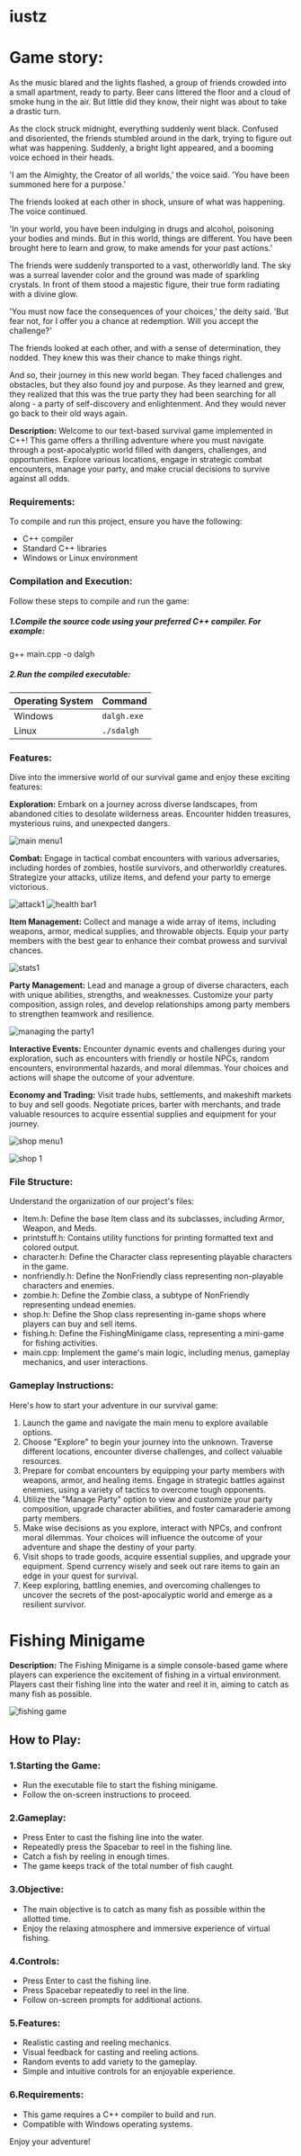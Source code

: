 # iustz
# Game story:
As the music blared and the lights flashed, a group of friends crowded into a small apartment, ready to party. Beer cans littered the floor and a cloud of smoke hung in the air. But little did they know, their night was about to take a drastic turn. 
 
As the clock struck midnight, everything suddenly went black. Confused and disoriented, the friends stumbled around in the dark, trying to figure out what was happening. Suddenly, a bright light appeared, and a booming voice echoed in their heads. 
 
'I am the Almighty, the Creator of all worlds,' the voice said. 'You have been summoned here for a purpose.' 
 
The friends looked at each other in shock, unsure of what was happening. The voice continued. 
 
'In your world, you have been indulging in drugs and alcohol, poisoning your bodies and minds. But in this world, things are different. You have been brought here to learn and grow, to make amends for your past actions.' 
 
The friends were suddenly transported to a vast, otherworldly land. The sky was a surreal lavender color and the ground was made of sparkling crystals. In front of them stood a majestic figure, their true form radiating with a divine glow. 
 
'You must now face the consequences of your choices,' the deity said. 'But fear not, for I offer you a chance at redemption. Will you accept the challenge?' 
 
The friends looked at each other, and with a sense of determination, they nodded. They knew this was their chance to make things right. 
 
And so, their journey in this new world began. They faced challenges and obstacles, but they also found joy and purpose. As they learned and grew, they realized that this was the true party they had been searching for all along - a party of self-discovery and enlightenment. And they would never go back to their old ways again.


**Description:**
Welcome to our text-based survival game implemented in C++! This game offers a thrilling adventure where you must navigate through a post-apocalyptic world filled with dangers, challenges, and opportunities. Explore various locations, engage in strategic combat encounters, manage your party, and make crucial decisions to survive against all odds.

### Requirements:
To compile and run this project, ensure you have the following:

* C++ compiler
* Standard C++ libraries
* Windows or Linux environment
### Compilation and Execution:
Follow these steps to compile and run the game:

##### 1.Compile the source code using your preferred C++ compiler. For example:
g++ main.cpp -o dalgh
##### 2.Run the compiled executable:

| Operating System | Command     |
|------------------|-------------|
| Windows          | `dalgh.exe` |
| Linux            | `./sdalgh`  |

### Features:
Dive into the immersive world of our survival game and enjoy these exciting features:

**Exploration:** Embark on a journey across diverse landscapes, from abandoned cities to desolate wilderness areas. Encounter hidden treasures, mysterious ruins, and unexpected dangers.

![main menu1](https://github.com/yazdadmf/iustz/assets/154887581/6e006d5b-cd04-46e9-8a30-f8cf6ad6b8e0)

**Combat:** Engage in tactical combat encounters with various adversaries, including hordes of zombies, hostile survivors, and otherworldly creatures. Strategize your attacks, utilize items, and defend your party to emerge victorious.

![attack1](https://github.com/yazdadmf/iustz/assets/154887581/36d130a1-18bb-46e6-95f2-8e6b05d99091)
![health bar1](https://github.com/yazdadmf/iustz/assets/154887581/672b9ac7-3f36-40bd-b829-e92807d2fd09)

**Item Management:** Collect and manage a wide array of items, including weapons, armor, medical supplies, and throwable objects. Equip your party members with the best gear to enhance their combat prowess and survival chances.

![stats1](https://github.com/yazdadmf/iustz/assets/154887581/97a2cc0e-8b09-4cfd-8466-b98378b38cbd)

**Party Management:** Lead and manage a group of diverse characters, each with unique abilities, strengths, and weaknesses. Customize your party composition, assign roles, and develop relationships among party members to strengthen teamwork and resilience.

![managing the party1](https://github.com/yazdadmf/iustz/assets/154887581/e38fe006-1047-4a63-94d8-1ae44fa5ffde)

**Interactive Events:** Encounter dynamic events and challenges during your exploration, such as encounters with friendly or hostile NPCs, random encounters, environmental hazards, and moral dilemmas. Your choices and actions will shape the outcome of your adventure.

**Economy and Trading:** Visit trade hubs, settlements, and makeshift markets to buy and sell goods. Negotiate prices, barter with merchants, and trade valuable resources to acquire essential supplies and equipment for your journey.

![shop menu1](https://github.com/yazdadmf/iustz/assets/154887581/56c1e4e9-addf-4759-b16a-45c0df0cb203)

![shop 1](https://github.com/yazdadmf/iustz/assets/154887581/40ffab43-f220-45b7-886e-38d822a7f3da)

### File Structure:
Understand the organization of our project's files:

* Item.h: Define the base Item class and its subclasses, including Armor, Weapon, and Meds.
* printstuff.h: Contains utility functions for printing formatted text and colored output.
* character.h: Define the Character class representing playable characters in the game.
* nonfriendly.h: Define the NonFriendly class representing non-playable characters and enemies.
* zombie.h: Define the Zombie class, a subtype of NonFriendly representing undead enemies.
* shop.h: Define the Shop class representing in-game shops where players can buy and sell items.
* fishing.h: Define the FishingMinigame class, representing a mini-game for fishing activities.
* main.cpp: Implement the game's main logic, including menus, gameplay mechanics, and user interactions.
### Gameplay Instructions:
Here's how to start your adventure in our survival game:

1. Launch the game and navigate the main menu to explore available options.
2. Choose "Explore" to begin your journey into the unknown. Traverse different locations, encounter diverse challenges, and collect valuable resources.
3. Prepare for combat encounters by equipping your party members with weapons, armor, and healing items. Engage in strategic battles against enemies, using a variety of tactics to overcome tough opponents.
4. Utilize the "Manage Party" option to view and customize your party composition, upgrade character abilities, and foster camaraderie among party members.
5. Make wise decisions as you explore, interact with NPCs, and confront moral dilemmas. Your choices will influence the outcome of your adventure and shape the destiny of your party.
6. Visit shops to trade goods, acquire essential supplies, and upgrade your equipment. Spend currency wisely and seek out rare items to gain an edge in your quest for survival.
7. Keep exploring, battling enemies, and overcoming challenges to uncover the secrets of the post-apocalyptic world and emerge as a resilient survivor.

# Fishing Minigame
**Description:**
The Fishing Minigame is a simple console-based game where players can experience the excitement of fishing in a virtual environment. Players cast their fishing line into the water and reel it in, aiming to catch as many fish as possible.

![fishing game](https://github.com/yazdadmf/iustz/assets/154887581/f80ac6b3-6f44-4d32-aced-d2161329a36e)

## How to Play:

### 1.Starting the Game:

* Run the executable file to start the fishing minigame.
* Follow the on-screen instructions to proceed.
### 2.Gameplay:

* Press Enter to cast the fishing line into the water.
* Repeatedly press the Spacebar to reel in the fishing line.
* Catch a fish by reeling in enough times.
* The game keeps track of the total number of fish caught.
### 3.Objective:

* The main objective is to catch as many fish as possible within the allotted time.
* Enjoy the relaxing atmosphere and immersive experience of virtual fishing.
### 4.Controls:

* Press Enter to cast the fishing line.
* Press Spacebar repeatedly to reel in the line.
* Follow on-screen prompts for additional actions.
### 5.Features:

* Realistic casting and reeling mechanics.
* Visual feedback for casting and reeling actions.
* Random events to add variety to the gameplay.
* Simple and intuitive controls for an enjoyable experience.

### 6.Requirements:

* This game requires a C++ compiler to build and run.
* Compatible with Windows operating systems.

<p>Enjoy your adventure!</p>
